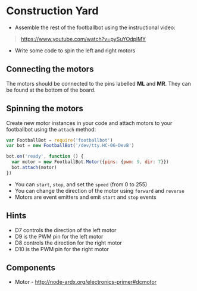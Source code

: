 # Construction Yard

* Assemble the rest of the footballbot using the instructional video:

> https://www.youtube.com/watch?v=pySuYOdplMY

* Write some code to spin the left and right motors

## Connecting the motors

The motors should be connected to the pins labelled **ML** and **MR**. They can be found at the bottom of the board.

## Spinning the motors

Create new motor instances in your code and attach motors to your footballbot using the `attach` method:

```js
var FootballBot = require('footballbot')
var bot = new FootballBot('/dev/tty.HC-06-DevB')

bot.on('ready', function () {
  var motor = new FootballBot.Motor({pins: {pwm: 9, dir: 7}})
  bot.attach(motor)
})
```

* You can `start`, `stop`, and set the `speed` (from 0 to 255)
* You can change the direction of the motor using `forward` and `reverse`
* Motors are event emitters and emit `start` and `stop` events

## Hints

* D7 controls the direction of the left motor
* D9 is the PWM pin for the left motor
* D8 controls the direction for the right motor
* D10 is the PWM pin for the right motor

## Components

* Motor - http://node-ardx.org/electronics-primer#dcmotor